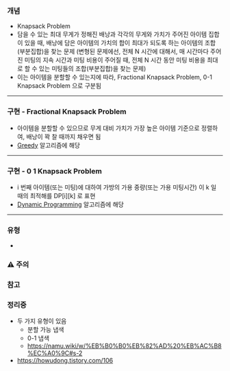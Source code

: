 ### 개념

* Knapsack Problem
* 담을 수 있는 최대 무게가 정해진 배낭과 각각의 무게와 가치가 주어진 아이템 집합이 있을 때, 배낭에 담은 아이템의 가치의 합이 최대가 되도록 하는 아이템의 조합(부분집합)을 찾는 문제
  (변형된 문제에선, 전체 N 시간에 대해서, 매 시간마다 주어진 미팅의 지속 시간과 미팅 비용이 주어질 때, 전체 N  시간 동안 미팅 비용을 최대로 할 수 있는 미팅들의 조합(부분집합)을 찾는 문제)
* 이는 아이템을 분할할 수 있는지에 따라, Fractional Knapsack Problem, 0-1 Knapsack Problem 으로 구분됨


---
### 구현 - Fractional Knapsack Problem

* 아이템을 분할할 수 있으므로 무게 대비 가치가 가장 높은 아이템 기준으로 정렬하여, 배낭이 꽉 찰 때까지 채우면 됨
* [Greedy](./Greedy.md) 알고리즘에 해당


---
### 구현 - 0 1 Knapsack Problem

* i 번째 아이템(또는 미팅)에 대하여 가방의 가용 중량(또는 가용 미팅시간) 이 k 일 때의 최적해를 DP\[i\]\[k\] 로 표현
* [Dynamic Programming](./DP.md) 알고리즘에 해당


---
### 유형
* 



### ⚠️ 주의

### 참고

### 정리중



* 두 가지 유형이 있음 
	* 분할 가능 냅색
	* 0-1 냅색
	* https://namu.wiki/w/%EB%B0%B0%EB%82%AD%20%EB%AC%B8%EC%A0%9C#s-2
* https://howudong.tistory.com/106